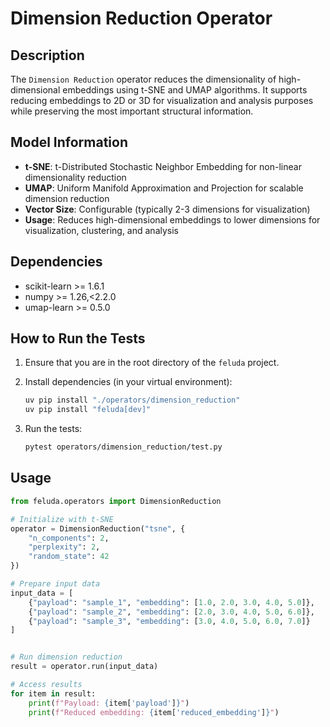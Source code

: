 # Dimension Reduction Operator

## Description

The `Dimension Reduction` operator reduces the dimensionality of high-dimensional embeddings using t-SNE and UMAP algorithms. It supports reducing embeddings to 2D or 3D for visualization and analysis purposes while preserving the most important structural information.

## Model Information

- **t-SNE**: t-Distributed Stochastic Neighbor Embedding for non-linear dimensionality reduction
- **UMAP**: Uniform Manifold Approximation and Projection for scalable dimension reduction
- **Vector Size**: Configurable (typically 2-3 dimensions for visualization)
- **Usage**: Reduces high-dimensional embeddings to lower dimensions for visualization, clustering, and analysis

## Dependencies

- scikit-learn >= 1.6.1
- numpy >= 1.26,<2.2.0
- umap-learn >= 0.5.0

## How to Run the Tests

1. Ensure that you are in the root directory of the `feluda` project.
2. Install dependencies (in your virtual environment):

   ```bash
   uv pip install "./operators/dimension_reduction"
   uv pip install "feluda[dev]"
   ```

3. Run the tests:

   ```bash
   pytest operators/dimension_reduction/test.py
   ```

## Usage

```python
from feluda.operators import DimensionReduction

# Initialize with t-SNE
operator = DimensionReduction("tsne", {
    "n_components": 2,
    "perplexity": 2,
    "random_state": 42
})

# Prepare input data
input_data = [
    {"payload": "sample_1", "embedding": [1.0, 2.0, 3.0, 4.0, 5.0]},
    {"payload": "sample_2", "embedding": [2.0, 3.0, 4.0, 5.0, 6.0]},
    {"payload": "sample_3", "embedding": [3.0, 4.0, 5.0, 6.0, 7.0]}
]


# Run dimension reduction
result = operator.run(input_data)

# Access results
for item in result:
    print(f"Payload: {item['payload']}")
    print(f"Reduced embedding: {item['reduced_embedding']}")
```
